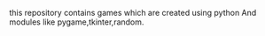 this repository contains games which are created using python And modules like pygame,tkinter,random.

